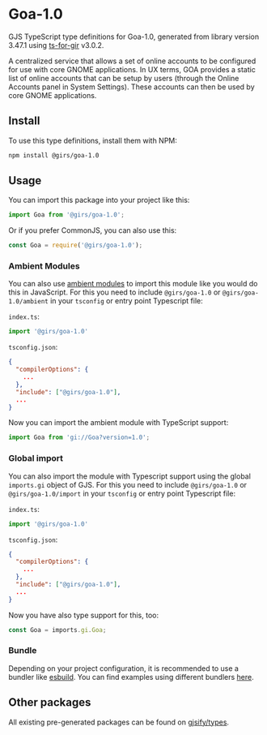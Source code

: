
# Goa-1.0

GJS TypeScript type definitions for Goa-1.0, generated from library version 3.47.1 using [ts-for-gir](https://github.com/gjsify/ts-for-gir) v3.0.2.

A centralized service that allows a set of online accounts to be configured for use with core GNOME applications. In UX terms, GOA provides a static list of online accounts that can be setup by users (through the Online Accounts panel in System Settings). These accounts can then be used by core GNOME applications.

## Install

To use this type definitions, install them with NPM:
```bash
npm install @girs/goa-1.0
```

## Usage

You can import this package into your project like this:
```ts
import Goa from '@girs/goa-1.0';
```

Or if you prefer CommonJS, you can also use this:
```ts
const Goa = require('@girs/goa-1.0');
```

### Ambient Modules

You can also use [ambient modules](https://github.com/gjsify/ts-for-gir/tree/main/packages/cli#ambient-modules) to import this module like you would do this in JavaScript.
For this you need to include `@girs/goa-1.0` or `@girs/goa-1.0/ambient` in your `tsconfig` or entry point Typescript file:

`index.ts`:
```ts
import '@girs/goa-1.0'
```

`tsconfig.json`:
```json
{
  "compilerOptions": {
    ...
  },
  "include": ["@girs/goa-1.0"],
  ...
}
```

Now you can import the ambient module with TypeScript support: 

```ts
import Goa from 'gi://Goa?version=1.0';
```

### Global import

You can also import the module with Typescript support using the global `imports.gi` object of GJS.
For this you need to include `@girs/goa-1.0` or `@girs/goa-1.0/import` in your `tsconfig` or entry point Typescript file:

`index.ts`:
```ts
import '@girs/goa-1.0'
```

`tsconfig.json`:
```json
{
  "compilerOptions": {
    ...
  },
  "include": ["@girs/goa-1.0"],
  ...
}
```

Now you have also type support for this, too:

```ts
const Goa = imports.gi.Goa;
```

### Bundle

Depending on your project configuration, it is recommended to use a bundler like [esbuild](https://esbuild.github.io/). You can find examples using different bundlers [here](https://github.com/gjsify/ts-for-gir/tree/main/examples).

## Other packages

All existing pre-generated packages can be found on [gjsify/types](https://github.com/gjsify/types).

